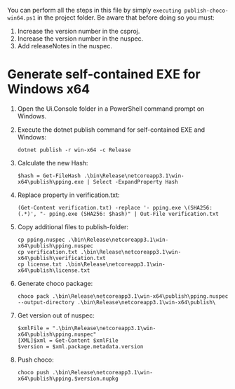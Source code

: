 You can perform all the steps in this file by simply `executing publish-choco-win64.ps1` in the project folder. Be 
aware that before doing so you must:

1. Increase the version number in the csproj.
2. Increase the version number in the nuspec.
3. Add releaseNotes in the nuspec.

# Generate self-contained EXE for Windows x64

1. Open the Ui.Console folder in a PowerShell command prompt on Windows.
2. Execute the dotnet publish command for self-contained EXE and Windows:

    ```
    dotnet publish -r win-x64 -c Release
    ```

3. Calculate the new Hash:

    ```
    $hash = Get-FileHash .\bin\Release\netcoreapp3.1\win-x64\publish\pping.exe | Select -ExpandProperty Hash 
    ```

4. Replace property in verification.txt:
   
    ```
    (Get-Content verification.txt) -replace '- pping.exe \(SHA256: (.*)', "- pping.exe (SHA256: $hash)" | Out-File verification.txt
    ```

5. Copy additional files to publish-folder:

    ```
    cp pping.nuspec .\bin\Release\netcoreapp3.1\win-x64\publish\pping.nuspec
    cp verification.txt .\bin\Release\netcoreapp3.1\win-x64\publish\verification.txt
    cp license.txt .\bin\Release\netcoreapp3.1\win-x64\publish\license.txt
    ```

6. Generate choco package:

    ```
    choco pack .\bin\Release\netcoreapp3.1\win-x64\publish\pping.nuspec --output-directory .\bin\Release\netcoreapp3.1\win-x64\publish\
    ```

7. Get version out of nuspec:

    ```
    $xmlFile = ".\bin\Release\netcoreapp3.1\win-x64\publish\pping.nuspec"
    [XML]$xml = Get-Content $xmlFile
    $version = $xml.package.metadata.version
    ```

8. Push choco:

    ```
    choco push .\bin\Release\netcoreapp3.1\win-x64\publish\pping.$version.nupkg
    ```